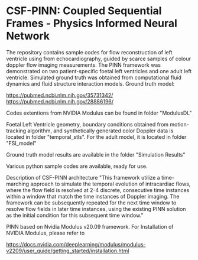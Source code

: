# CSF-PINN: Coupled Sequential Frames - Physics Informed Neural Network

The repository contains sample codes for flow reconstruction of left ventricle using from echocardiography, guided by scarce samples of colour doppler flow imaging measurements. The PINN framework was demonstrated on two patient-specific foetal left ventricles and one adult left ventricle. Simulated ground truth was obtained from computational fluid dynamics and fluid structure interaction models. 
Ground truth model:

https://pubmed.ncbi.nlm.nih.gov/35731342/
https://pubmed.ncbi.nlm.nih.gov/28886196/

Codes extentions from NVIDIA Modulus can be found in folder "ModulusDL"

Foetal Left Ventricle geometry, boundary conditions obtained from motion-tracking algorithm, and synthetically generated color Doppler data is located in folder "temporal_stls". For the adult model, it is located in folder "FSI_model"

Ground truth model results are available in the folder "Simulation Results"

Various python sample codes are available, ready for use.

Description of CSF-PINN architecture
"This framework utilize a time-marching approach to simulate the temporal evolution of intracardiac flows, where the flow field is resolved at 2-4 discrete, consecutive time instances within a window that match the time instances of Doppler imaging. The framework can be subsequently repeated for the next time window to resolve flow fields in later time instances, using the existing PINN solution as the initial condition for this subsequent time window."

PINN based on Nvidia Modulus v20.09 framework. For Installation of NVIDIA Modulus, please refer to 

https://docs.nvidia.com/deeplearning/modulus/modulus-v2209/user_guide/getting_started/installation.html 


